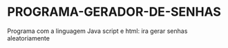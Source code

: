 # PROGRAMA-GERADOR-DE-SENHAS
Programa com a linguagem Java script e html: ira gerar senhas aleatoriamente 
